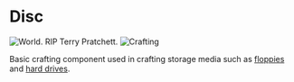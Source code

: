 # Disc

![World. RIP Terry Pratchett.](oredict:oc:disk)
![Crafting](img/disk.png)

Basic crafting component used in crafting storage media such as [floppies](floppy.md) and [hard drives](hdd1.md).
